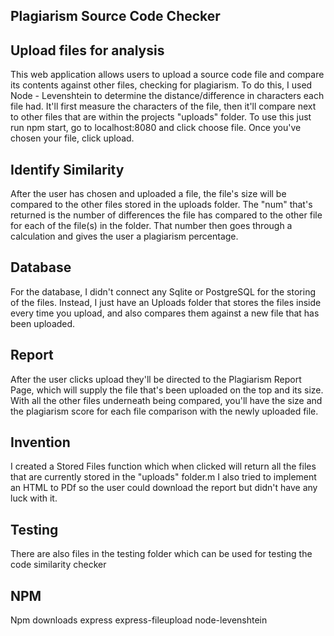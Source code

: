 ## Plagiarism Source Code Checker

## Upload files for analysis

This web application allows users to upload a source code file and compare its contents against other files, checking for plagiarism. To do this, I used Node - Levenshtein to determine the distance/difference in characters each file had. It'll first measure the characters of the file, then it'll compare next to other files that are within the projects "uploads" folder. To use this just run npm start, go to localhost:8080 and click choose file. Once you've chosen your file, click upload.

## Identify Similarity

After the user has chosen and uploaded a file, the file's size will be compared to the other files stored in the uploads folder. The "num" that's returned is the number of differences the file has compared to the other file for each of the file(s) in the folder. That number then goes through a calculation and gives the user a plagiarism percentage.

## Database

For the database, I didn't connect any Sqlite or PostgreSQL for the storing of the files. Instead, I just have an Uploads folder that stores the files inside every time you upload, and also compares them against a new file that has been uploaded.

## Report

After the user clicks upload they'll be directed to the Plagiarism Report Page, which will supply the file that's been uploaded on the top and its size. With all the other files underneath being compared, you'll have the size and the plagiarism score for each file comparison with the newly uploaded file.

## Invention

I created a Stored Files function which when clicked will return all the files that are currently stored in the "uploads" folder.m I also tried to implement an HTML to PDf so the user could download the report but didn't have any luck with it.

## Testing

There are also files in the testing folder which can be used for testing the code similarity checker

## NPM
Npm downloads
express
express-fileupload
node-levenshtein

